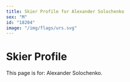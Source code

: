 ```yaml
---
title: Skier Profile for Alexander Solochenko
sex: "M"
id: "18204"
image: "/img/flags/urs.svg" 
---
```


# Skier Profile

This page is for: Alexander Solochenko.
    